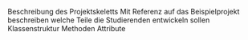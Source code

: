 Beschreibung des Projektskeletts
Mit Referenz auf das Beispielprojekt beschreiben welche Teile die Studierenden entwickeln sollen
Klassenstruktur
    Methoden
    Attribute